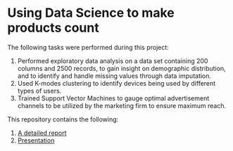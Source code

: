 # Using Data Science to make products count

The following tasks were performed during this project:
1. Performed exploratory data analysis on a data set containing 200 columns and 2500 records, to gain insight on demographic distribution, and to identify and handle missing values through data imputation.
2. Used K-modes clustering to identify devices being used by different types of users.
3. Trained Support Vector Machines to gauge optimal advertisement channels to be utilized by the marketing firm to ensure maximum reach.


This repository contains the following:
1. [A detailed report](Making_Products_Count_FinalReport.pdf)
2. [Presentation](Making_Products_Count_Presentation.pdf)
